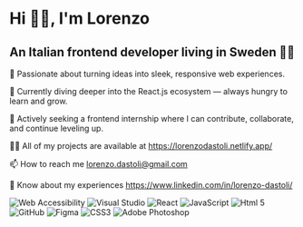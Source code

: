 <h1>Hi 👋😊, I'm Lorenzo</h1>
<h2>An Italian frontend developer living in Sweden 💛💙</h2>

🎯 Passionate about turning ideas into sleek, responsive web experiences.

🌱 Currently diving deeper into the React.js ecosystem — always hungry to learn and grow.

🤝 Actively seeking a frontend internship where I can contribute, collaborate, and continue leveling up.
 
👨‍💻 All of my projects are available at https://lorenzodastoli.netlify.app/

📫 How to reach me lorenzo.dastoli@gmail.com

📄 Know about my experiences https://www.linkedin.com/in/lorenzo-dastoli/


![Web Accessibility](https://github.com/user-attachments/assets/f4b75893-77bf-47f4-bd15-dc5281b81541)
![Visual Studio](https://github.com/user-attachments/assets/56368e4e-3b07-4120-ab84-4e510d5d3ee4)
![React](https://github.com/user-attachments/assets/600b5f96-a169-4bba-b37d-b45253809cc2)
![JavaScript](https://github.com/user-attachments/assets/4389659a-e5d9-4d61-a4ef-8f51dbd3114e)
![Html 5](https://github.com/user-attachments/assets/abd08c71-4225-409f-9042-7784ba4fa3bf)
![GitHub](https://github.com/user-attachments/assets/bd5e8d72-5c7e-4cad-849c-11da2ce5b8f5)
![Figma](https://github.com/user-attachments/assets/91f957f2-fa57-48a3-8199-fd90bc5e2887)
![CSS3](https://github.com/user-attachments/assets/d081035e-2682-4679-baca-ee37c43b3c2d)
![Adobe Photoshop](https://github.com/user-attachments/assets/ec1cc786-73ee-4b60-a181-7dcdea068d72)
